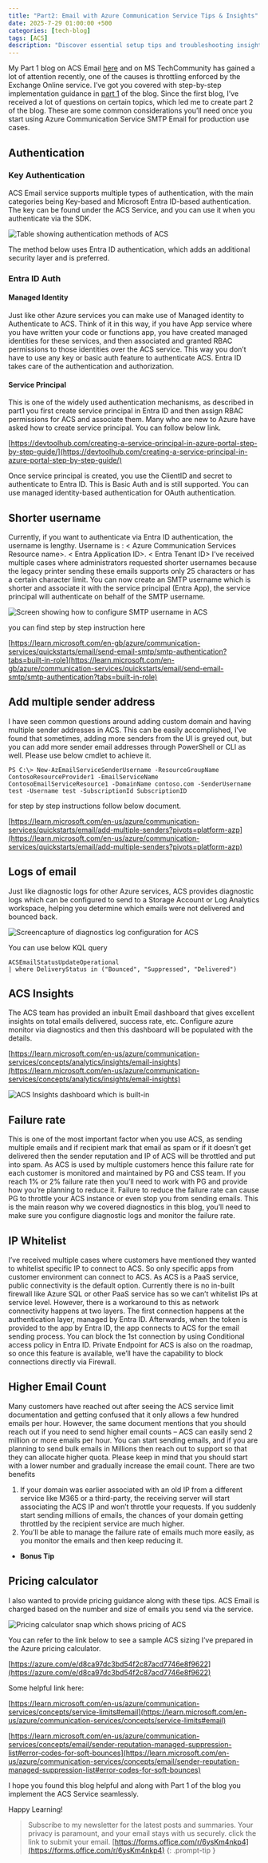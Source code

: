 ```yaml
---
title: "Part2: Email with Azure Communication Service Tips & Insights"
date: 2025-7-29 01:00:00 +500
categories: [tech-blog]
tags: [ACS]
description: "Discover essential setup tips and troubleshooting insights for ACS Email communication service to optimize your production email workflow with best practices"
---
```


My Part 1 blog on ACS Email [here](https://www.azuredoctor.com/posts/smtprelay-with-azure-communication-service/) and on MS TechCommunity has gained a lot of attention recently, one of the causes is throttling enforced by the Exchange Online service. I’ve got you covered with step-by-step implementation guidance in [part 1](https://www.azuredoctor.com/posts/smtprelay-with-azure-communication-service/) of the blog. Since the first blog, I’ve received a lot of questions on certain topics, which led me to create part 2 of the blog. These are some common considerations you’ll need once you start using Azure Communication Service SMTP Email for production use cases.

## Authentication
### Key Authentication
ACS Email service supports multiple types of authentication, with the main categories being Key-based and Microsoft Entra ID-based authentication. The key can be found under the ACS Service, and you can use it when you authenticate via the SDK.

![Table showing authentication methods of ACS](https://raw.githubusercontent.com/qureshiaquib/qureshiaquib.github.io/main/assets/29072025/key-acs-auth.jpg)

The method below uses Entra ID authentication, which adds an additional security layer and is preferred.

### Entra ID Auth
#### Managed Identity
Just like other Azure services you can make use of Managed identity to Authenticate to ACS. Think of it in this way, if you have App service where you have written your code or functions app, you have created managed identities for these services, and then associated and granted RBAC permissions to those identities over the ACS service. This way you don’t have to use any key or basic auth feature to authenticate ACS. Entra ID takes care of the authentication and authorization.

#### Service Principal
This is one of the widely used authentication mechanisms, as described in part1 you first create service principal in Entra ID and then assign RBAC permissions for ACS and associate them. Many who are new to Azure have asked how to create service principal.
You can follow below link.

[https://devtoolhub.com/creating-a-service-principal-in-azure-portal-step-by-step-guide/](https://devtoolhub.com/creating-a-service-principal-in-azure-portal-step-by-step-guide/)

Once service principal is created, you use the ClientID and secret to authenticate to Entra ID. This is Basic Auth and is still supported. You can use managed identity-based authentication for OAuth authentication.

## Shorter username
Currently, if you want to authenticate via Entra ID authentication, the username is lengthy. 
Username is : < Azure Communication Services Resource name>. < Entra Application ID>. < Entra Tenant ID>
I’ve received multiple cases where administrators requested shorter usernames because the legacy printer sending these emails supports only 25 characters or has a certain character limit.
You can now create an SMTP username which is shorter and associate it with the service principal (Entra App), the service principal will authenticate on behalf of the SMTP username. 

![Screen showing how to configure SMTP username in ACS](https://raw.githubusercontent.com/qureshiaquib/qureshiaquib.github.io/main/assets/29072025/shorten-username-acs.jpg)

you can find step by step instruction here

[https://learn.microsoft.com/en-gb/azure/communication-services/quickstarts/email/send-email-smtp/smtp-authentication?tabs=built-in-role](https://learn.microsoft.com/en-gb/azure/communication-services/quickstarts/email/send-email-smtp/smtp-authentication?tabs=built-in-role)

## Add multiple sender address
I have seen common questions around adding custom domain and having multiple sender addresses in ACS. This can be easily accomplished, I’ve found that sometimes, adding more senders from the UI is greyed out, but you can add more sender email addresses through PowerShell or CLI as well. Please use below cmdlet to achieve it. 

```shell
PS C:\> New-AzEmailServiceSenderUsername -ResourceGroupName ContosoResourceProvider1 -EmailServiceName ContosoEmailServiceResource1 -DomainName contoso.com -SenderUsername test -Username test -SubscriptionId SubscriptionID
```

for step by step instructions follow below document.

[https://learn.microsoft.com/en-us/azure/communication-services/quickstarts/email/add-multiple-senders?pivots=platform-azp](https://learn.microsoft.com/en-us/azure/communication-services/quickstarts/email/add-multiple-senders?pivots=platform-azp)

## Logs of email
Just like diagnostic logs for other Azure services, ACS provides diagnostic logs which can be configured to send to a Storage Account or Log Analytics workspace, helping you determine which emails were not delivered and bounced back.

![Screencapture of diagnostics log configuration for ACS](https://raw.githubusercontent.com/qureshiaquib/qureshiaquib.github.io/main/assets/29072025/diagnostics-logs-acs.jpg)

You can use below KQL query 

```shell
ACSEmailStatusUpdateOperational
| where DeliveryStatus in ("Bounced", "Suppressed", "Delivered")
```

## ACS Insights
The ACS team has provided an inbuilt Email dashboard that gives excellent insights on total emails delivered, success rate, etc. Configure azure monitor via diagnostics and then this dashboard will be populated with the details.

[https://learn.microsoft.com/en-us/azure/communication-services/concepts/analytics/insights/email-insights](https://learn.microsoft.com/en-us/azure/communication-services/concepts/analytics/insights/email-insights)

![ACS Insights dashboard which is built-in](https://raw.githubusercontent.com/qureshiaquib/qureshiaquib.github.io/main/assets/29072025/acs-email-dashboard.jpg)

## Failure rate
This is one of the most important factor when you use ACS, as sending multiple emails and if recipient mark that email as spam or if it doesn’t get delivered then the sender reputation and IP of ACS will be throttled and put into spam. As ACS is used by multiple customers hence this failure rate for each customer is monitored and maintained by PG and CSS team. If you reach 1% or 2% failure rate then you’ll need to work with PG and provide how you’re planning to reduce it. Failure to reduce the failure rate can cause PG to throttle your ACS instance or even stop you from sending emails.
This is the main reason why we covered diagnostics in this blog, you’ll need to make sure you configure diagnostic logs and monitor the failure rate.

## IP Whitelist
I’ve received multiple cases where customers have mentioned they wanted to whitelist specific IP to connect to ACS. So only specific apps from customer environment can connect to ACS. As ACS is a PaaS service, public connectivity is the default option. Currently there is no in-built firewall like Azure SQL or other PaaS service has so we can’t whitelist IPs at service level. 
However, there is a workaround to this as network connectivity happens at two layers. The first connection happens at the authentication layer, managed by Entra ID. Afterwards, when the token is provided to the app by Entra ID, the app connects to ACS for the email sending process. You can block the 1st connection by using Conditional access policy in Entra ID.
Private Endpoint for ACS is also on the roadmap, so once this feature is available, we’ll have the capability to block connections directly via Firewall.

## Higher Email Count
Many customers have reached out after seeing the ACS service limit documentation and getting confused that it only allows a few hundred emails per hour. However, the same document mentions that you should reach out if you need to send higher email counts – ACS can easily send 2 million or more emails per hour. You can start sending emails, and if you are planning to send bulk emails in Millions then reach out to support so that they can allocate higher quota.
Please keep in mind that you should start with a lower number and gradually increase the email count. There are two benefits

1. If your domain was earlier associated with an old IP from a different service like M365 or a third-party, the receiving server will start associating the ACS IP and won’t throttle your requests. If you suddenly start sending millions of emails, the chances of your domain getting throttled by the recipient service are much higher.
2. You’ll be able to manage the failure rate of emails much more easily, as you monitor the emails and then keep reducing it. 

* **Bonus Tip**
## Pricing calculator
I also wanted to provide pricing guidance along with these tips. ACS Email is charged based on the number and size of emails you send via the service.

![Pricing calculator snap which shows pricing of ACS](https://raw.githubusercontent.com/qureshiaquib/qureshiaquib.github.io/main/assets/29072025/acs-email-pricing.jpg)

You can refer to the link below to see a sample ACS sizing I’ve prepared in the Azure pricing calculator.

[https://azure.com/e/d8ca97dc3bd54f2c87acd7746e8f9622](https://azure.com/e/d8ca97dc3bd54f2c87acd7746e8f9622)

Some helpful link here:

[https://learn.microsoft.com/en-us/azure/communication-services/concepts/service-limits#email](https://learn.microsoft.com/en-us/azure/communication-services/concepts/service-limits#email)

[https://learn.microsoft.com/en-us/azure/communication-services/concepts/email/sender-reputation-managed-suppression-list#error-codes-for-soft-bounces](https://learn.microsoft.com/en-us/azure/communication-services/concepts/email/sender-reputation-managed-suppression-list#error-codes-for-soft-bounces)


I hope you found this blog helpful and along with Part 1 of the blog you implement the ACS Service seamlessly.

Happy Learning!

>Subscribe to my newsletter for the latest posts and summaries. Your privacy is paramount, and your email stays with us securely.
click the link to submit your email.
[https://forms.office.com/r/6ysKm4nkp4](https://forms.office.com/r/6ysKm4nkp4)
{: .prompt-tip }
